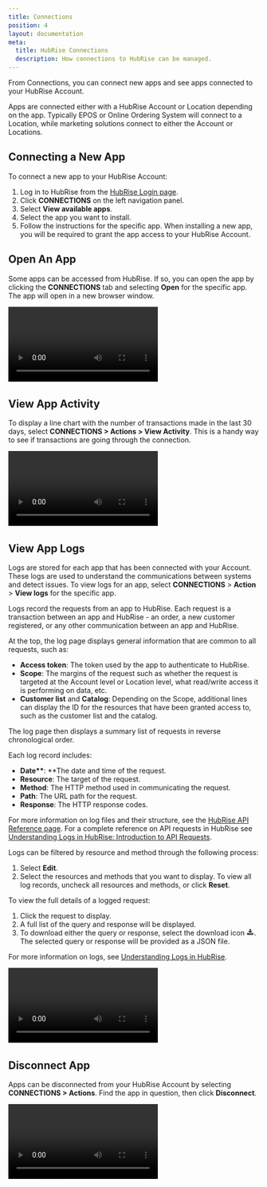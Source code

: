```yaml
---
title: Connections
position: 4
layout: documentation
meta:
  title: HubRise Connections
  description: How connections to HubRise can be managed.
---
```


From Connections, you can connect new apps and see apps connected to your HubRise Account.

Apps are connected either with a HubRise Account or Location depending on the app. Typically EPOS or Online Ordering System will connect to a Location, while marketing solutions connect to either the Account or Locations.

## Connecting a New App

To connect a new app to your HubRise Account:

1. Log in to HubRise from the [HubRise Login page](https://manager.hubrise.com/login).
2. Click **CONNECTIONS** on the left navigation panel.
3. Select **View available apps**.
4. Select the app you want to install.
5. Follow the instructions for the specific app. When installing a new app, you will be required to grant the app access to your HubRise Account.

## Open An App

Some apps can be accessed from HubRise. If so, you can open the app by clicking the **CONNECTIONS** tab and selecting **Open** for the specific app. The app will open in a new browser window.

<video controls title="Connect an App">
  <source src="../images/011-connections-open-app.webm" type="video/webm"/>
</video>

## View App Activity

To display a line chart with the number of transactions made in the last 30 days, select **CONNECTIONS > Actions > View Activity**. This is a handy way to see if transactions are going through the connection.

<video controls title="Display activity for a connected app">
  <source src="../images/012-connections-display-activity.webm" type="video/webm"/>
</video>

## View App Logs

Logs are stored for each app that has been connected with your Account. These logs are used to understand the communications between systems and detect issues. To view logs for an app, select **CONNECTIONS** > **Action** > **View logs** for the specific app.

Logs record the requests from an app to HubRise. Each request is a transaction between an app and HubRise - an order, a new customer registered, or any other communication between an app and HubRise.

At the top, the log page displays general information that are common to all requests, such as:

- **Access token**: The token used by the app to authenticate to HubRise.
- **Scope**: The margins of the request such as whether the request is targeted at the Account level or Location level, what read/write access it is performing on data, etc.
- **Customer list** and **Catalog**: Depending on the Scope, additional lines can display the ID for the resources that have been granted access to, such as the customer list and the catalog.

The log page then displays a summary list of requests in reverse chronological order.

Each log record includes:

- **Date\*\***: \*\*The date and time of the request.
- **Resource**: The target of the request.
- **Method**: The HTTP method used in communicating the request.
- **Path**: The URL path for the request.
- **Response**: The HTTP response codes.

For more information on log files and their structure, see the [HubRise API Reference page](https://www.hubrise.com/fr/api/general-concepts/). For a complete reference on API requests in HubRise see [Understanding Logs in HubRise: Introduction to API Requests](https://www.hubrise.com/developers/understandinglogs/#introduction-to-api-requests).

Logs can be filtered by resource and method through the following process:

1. Select **Edit**.
2. Select the resources and methods that you want to display. To view all log records, uncheck all resources and methods, or click **Reset**.

To view the full details of a logged request:

1. Click the request to display.
2. A full list of the query and response will be displayed.
3. To download either the query or response, select the download icon ![Download icon.](../images/download.png). The selected query or response will be provided as a JSON file.

For more information on logs, see [Understanding Logs in HubRise](https://www.hubrise.com/developers/understandinglogs).

<video controls title="Log details">
  <source src="../images/013-connections-view-logs.webm" type="video/webm"/>
</video>

## Disconnect App

Apps can be disconnected from your HubRise Account by selecting **CONNECTIONS > Actions**. Find the app in question, then click **Disconnect**.

<video controls title="Remove connection to an app">
  <source src="../images/014-connections-remove-app.webm" type="video/webm"/>
</video>
